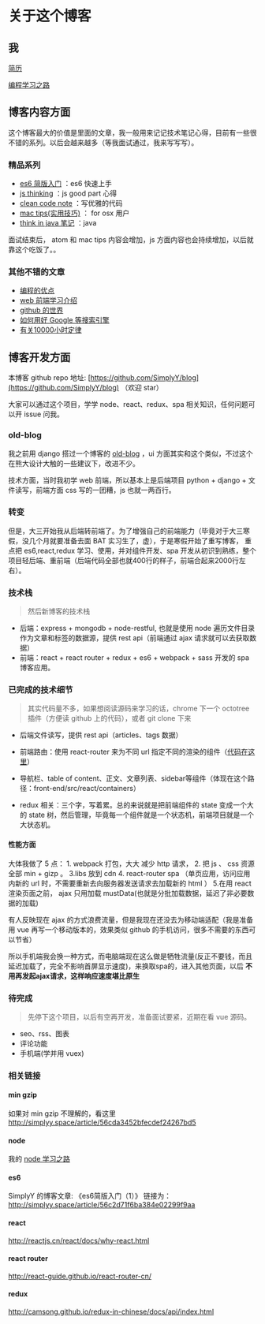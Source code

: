 # 关于这个博客
## 我
[简历](http://simplyy.space/article/56c2d71f6ba384e02299f99d)

[编程学习之路](http://simplyy.space/article/56c2d71f6ba384e02299f99e)

## 博客内容方面
这个博客最大的价值是里面的文章，我一般用来记记技术笔记心得，目前有一些很不错的系列。以后会越来越多（等我面试通过，我来写写写）。

### 精品系列
- [es6 简版入门](http://simplyy.space/tag/56c84036b4368ea817e4adf2) ：es6 快速上手
- [js thinking](http://simplyy.space/tag/56c2d7976ba384e02299f9c9) ：js good part 心得
- [clean code note](http://simplyy.space/tag/56c2d7976ba384e02299f9ca) ：写优雅的代码
- [mac tips(实用技巧)](http://simplyy.space/tag/56c2d7976ba384e02299f9cd) ： for osx 用户
- [think in java 笔记](http://simplyy.space/tag/56c84036b4368ea817e4adf1) ：java

面试结束后， atom 和 mac tips 内容会增加，js 方面内容也会持续增加，以后就靠这个吃饭了。。

### 其他不错的文章
- [编程的优点](http://simplyy.space/article/56c2d71f6ba384e02299f99f)
- [web 前端学习介绍](http://simplyy.space/tag/56c2d7976ba384e02299f9bd)
- [github 的世界](http://simplyy.space/article/56c2d71f6ba384e02299f9a1)
- [如何用好 Google 等搜索引擎](http://simplyy.space/article/56c2d71f6ba384e02299f9a5)
- [有关10000小时定律](http://simplyy.space/article/56c2d71f6ba384e02299f999)

## 博客开发方面
本博客 github repo 地址: [https://github.com/SimplyY/blog](https://github.com/SimplyY/blog) （欢迎 star）

大家可以通过这个项目，学学 node、react、redux、spa 相关知识，任何问题可以开 issue 问我。

### old-blog
我之前用 django 搭过一个博客的 [old-blog](https://github.com/SimplyY/old-blog) ，ui 方面其实和这个类似，不过这个在熊大设计大触的一些建议下，改进不少。

技术方面，当时我初学 web 前端，所以基本上是后端项目 python + django + 文件读写，前端方面 css 写的一团糟，js 也就一两百行。

### 转变
但是，大三开始我从后端转前端了。为了增强自己的前端能力（毕竟对于大三寒假，没几个月就要准备去面 BAT 实习生了，虚），于是寒假开始了重写博客， 重点把 es6,react,redux 学习、使用，并对组件开发、spa 开发从初识到熟练，整个项目轻后端、重前端（后端代码全部也就400行的样子，前端合起来2000行左右）。

### 技术栈
> 然后新博客的技术栈

- 后端：express + mongodb + node-restful,  也就是使用 node 遍历文件目录作为文章和标签的数据源，提供 rest api（前端通过 ajax 请求就可以去获取数据）
- 前端：react + react router + redux + es6 + webpack + sass 开发的 spa 博客应用。

### 已完成的技术细节
> 其实代码量不多，如果想阅读源码来学习的话，chrome 下一个 octotree 插件（方便读 github 上的代码），或者 git clone 下来

- 后端文件读写，提供 rest api（articles、tags 数据）
- 前端路由：使用 react-router 来为不同 url 指定不同的渲染的组件（[代码在这里](https://github.com/SimplyY/Blog/blob/master/front-end/src/routes.jsx#L13)）
- 导航栏、table of content、正文、文章列表、sidebar等组件（体现在这个路径：front-end/src/react/containers）

- redux 相关：三个字，写着累。总的来说就是把前端组件的 state 变成一个大的 state 树，然后管理，毕竟每一个组件就是一个状态机，前端项目就是一个大状态机。

#### 性能方面
大体我做了 5 点： 1. webpack 打包，大大 减少 http 请求， 2. 把 js 、 css 资源全部 min + gizp 。 3.libs 放到 cdn 4. react-router spa （单页应用，访问应用内新的 url 时，不需要重新去向服务器发送请求去加载新的 html ） 5.在用 react 渲染页面之前， ajax 只用加载 mustData(也就是分批加载数据，延迟了非必要数据的加载)

有人反映现在 ajax 的方式浪费流量，但是我现在还没去为移动端适配（我是准备用 vue 再写一个移动版本的，效果类似 github 的手机访问，很多不需要的东西可以节省）

所以手机端我会换一种方式，而电脑端现在这么做是牺牲流量(反正不要钱，而且延迟加载了，完全不影响首屏显示速度)，来换取spa的，进入其他页面，以后 **不用再发起ajax请求，这样响应速度堪比原生**

### 待完成
> 先停下这个项目，以后有空再开发，准备面试要紧，近期在看 vue 源码。

- seo、rss、图表
- 评论功能
- 手机端(学并用 vuex)

### 相关链接
#### min gzip
如果对 min gzip 不理解的，看这里 http://simplyy.space/article/56cda3452bfecdef24267bd5

#### node
我的 [node 学习之路](http://simplyy.space/article/56c2d71f6ba384e02299f9a0)

#### es6
SimplyY 的博客文章: 《es6简版入门（1）》	链接为： http://simplyy.space/article/56c2d71f6ba384e02299f9aa

#### react
http://reactjs.cn/react/docs/why-react.html

#### react router
http://react-guide.github.io/react-router-cn/

#### redux
http://camsong.github.io/redux-in-chinese/docs/api/index.html
